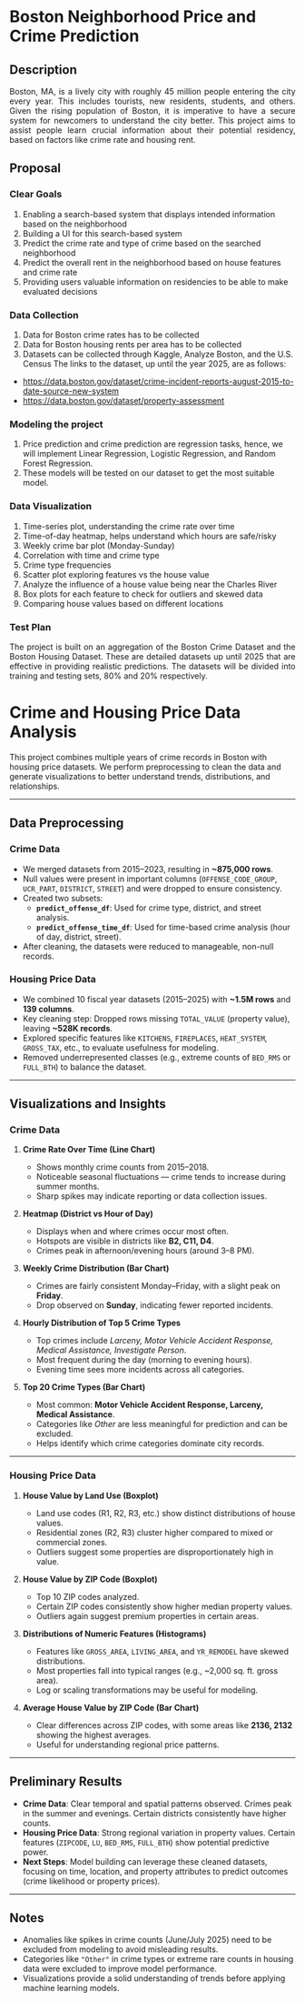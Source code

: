 # Boston Neighborhood Price and Crime Prediction

## Description

<p align="justify"> Boston, MA, is a lively city with roughly 45 million people entering the city every year. This includes tourists, new residents, students, and others. Given the rising population of Boston, it is imperative to have a secure system for newcomers to understand the city better. This project aims to assist people learn crucial information about their potential residency, based on factors like crime rate and housing rent.</p>

## Proposal

### Clear Goals

1. Enabling a search-based system that displays intended information based on the neighborhood
2. Building a UI for this search-based system
3. Predict the crime rate and type of crime based on the searched neighborhood
4. Predict the overall rent in the neighborhood based on house features and crime rate
5. Providing users valuable information on residencies to be able to make evaluated decisions

### Data Collection

1. Data for Boston crime rates has to be collected
2. Data for Boston housing rents per area has to be collected
3. Datasets can be collected through Kaggle, Analyze Boston, and the U.S. Census
   The links to the dataset, up until the year 2025, are as follows:

- https://data.boston.gov/dataset/crime-incident-reports-august-2015-to-date-source-new-system
- https://data.boston.gov/dataset/property-assessment

### Modeling the project

1. Price prediction and crime prediction are regression tasks, hence, we will implement Linear Regression, Logistic Regression, and Random Forest Regression.
2. These models will be tested on our dataset to get the most suitable model.

### Data Visualization

1. Time-series plot, understanding the crime rate over time
2. Time-of-day heatmap, helps understand which hours are safe/risky
3. Weekly crime bar plot (Monday-Sunday)
4. Correlation with time and crime type
5. Crime type frequencies
6. Scatter plot exploring features vs the house value
7. Analyze the influence of a house value being near the Charles River
8. Box plots for each feature to check for outliers and skewed data
9. Comparing house values based on different locations

### Test Plan

<p align="justify">The project is built on an aggregation of the Boston Crime Dataset and the Boston Housing Dataset. These are detailed datasets up until 2025 that are effective in providing realistic predictions. The datasets will be divided into training and testing sets, 80% and 20% respectively.</p>

# Crime and Housing Price Data Analysis

This project combines multiple years of crime records in Boston with housing price datasets. We perform preprocessing to clean the data and generate visualizations to better understand trends, distributions, and relationships.

---

## Data Preprocessing

### Crime Data
- We merged datasets from 2015–2023, resulting in **~875,000 rows**.
- Null values were present in important columns (`OFFENSE_CODE_GROUP`, `UCR_PART`, `DISTRICT`, `STREET`) and were dropped to ensure consistency.
- Created two subsets:  
  - **`predict_offense_df`**: Used for crime type, district, and street analysis.  
  - **`predict_offense_time_df`**: Used for time-based crime analysis (hour of day, district, street).
- After cleaning, the datasets were reduced to manageable, non-null records.

### Housing Price Data
- We combined 10 fiscal year datasets (2015–2025) with **~1.5M rows** and **139 columns**.
- Key cleaning step: Dropped rows missing `TOTAL_VALUE` (property value), leaving **~528K records**.
- Explored specific features like `KITCHENS`, `FIREPLACES`, `HEAT_SYSTEM`, `GROSS_TAX`, etc., to evaluate usefulness for modeling.
- Removed underrepresented classes (e.g., extreme counts of `BED_RMS` or `FULL_BTH`) to balance the dataset.

---

## Visualizations and Insights

### Crime Data
1. **Crime Rate Over Time (Line Chart)**  
   - Shows monthly crime counts from 2015–2018.  
   - Noticeable seasonal fluctuations — crime tends to increase during summer months.  
   - Sharp spikes may indicate reporting or data collection issues.

2. **Heatmap (District vs Hour of Day)**  
   - Displays when and where crimes occur most often.  
   - Hotspots are visible in districts like **B2, C11, D4**.  
   - Crimes peak in afternoon/evening hours (around 3–8 PM).

3. **Weekly Crime Distribution (Bar Chart)**  
   - Crimes are fairly consistent Monday–Friday, with a slight peak on **Friday**.  
   - Drop observed on **Sunday**, indicating fewer reported incidents.

4. **Hourly Distribution of Top 5 Crime Types**  
   - Top crimes include *Larceny, Motor Vehicle Accident Response, Medical Assistance, Investigate Person*.  
   - Most frequent during the day (morning to evening hours).  
   - Evening time sees more incidents across all categories.

5. **Top 20 Crime Types (Bar Chart)**  
   - Most common: **Motor Vehicle Accident Response, Larceny, Medical Assistance**.  
   - Categories like *Other* are less meaningful for prediction and can be excluded.  
   - Helps identify which crime categories dominate city records.

---

### Housing Price Data
1. **House Value by Land Use (Boxplot)**  
   - Land use codes (R1, R2, R3, etc.) show distinct distributions of house values.  
   - Residential zones (R2, R3) cluster higher compared to mixed or commercial zones.  
   - Outliers suggest some properties are disproportionately high in value.

2. **House Value by ZIP Code (Boxplot)**  
   - Top 10 ZIP codes analyzed.  
   - Certain ZIP codes consistently show higher median property values.  
   - Outliers again suggest premium properties in certain areas.

3. **Distributions of Numeric Features (Histograms)**  
   - Features like `GROSS_AREA`, `LIVING_AREA`, and `YR_REMODEL` have skewed distributions.  
   - Most properties fall into typical ranges (e.g., ~2,000 sq. ft. gross area).  
   - Log or scaling transformations may be useful for modeling.

4. **Average House Value by ZIP Code (Bar Chart)**  
   - Clear differences across ZIP codes, with some areas like **2136, 2132** showing the highest averages.  
   - Useful for understanding regional price patterns.  

---

## Preliminary Results

- **Crime Data**: Clear temporal and spatial patterns observed. Crimes peak in the summer and evenings. Certain districts consistently have higher counts.  
- **Housing Price Data**: Strong regional variation in property values. Certain features (`ZIPCODE`, `LU`, `BED_RMS`, `FULL_BTH`) show potential predictive power.  
- **Next Steps**: Model building can leverage these cleaned datasets, focusing on time, location, and property attributes to predict outcomes (crime likelihood or property prices).

---

## Notes
- Anomalies like spikes in crime counts (June/July 2025) need to be excluded from modeling to avoid misleading results.  
- Categories like `"Other"` in crime types or extreme rare counts in housing data were excluded to improve model performance.  
- Visualizations provide a solid understanding of trends before applying machine learning models.
